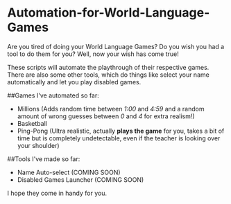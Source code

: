 # Automation-for-World-Language-Games
Are you tired of doing your World Language Games? Do you wish you had a tool to do them for you? Well, now your wish has come true!

These scripts will automate the playthrough of their respective games.
There are also some other tools, which do things like select your name automatically and let you play disabled games.

##Games I've automated so far:
- Millions (Adds random time between *1:00* and *4:59* and a random amount of wrong guesses between *0* and *4* for extra realism!)
- Basketball
- Ping-Pong (Ultra realistic, actually **plays the game** for you, takes a bit of time but is completely undetectable, even if the teacher is looking over your shoulder)

##Tools I've made so far:
- Name Auto-select (COMING SOON)
- Disabled Games Launcher (COMING SOON)

I hope they come in handy for you.
